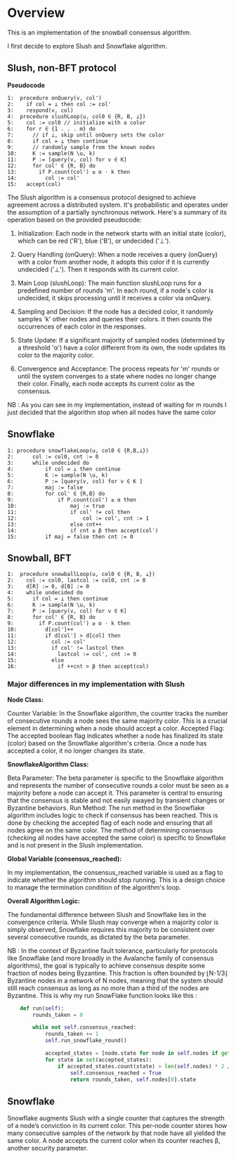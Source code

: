# Overview

This is an implementation of the snowball consensus algorithm.

I first decide to explore Slush and Snowflake algorithm.


## Slush, non-BFT protocol 

**Pseudocode**
```
1:  procedure onQuery(v, col')
2:    if col = ⊥ then col := col'
3:    respond(v, col)
4:  procedure slushLoop(u, col0 ∈ {R, B, ⊥})
5:    col := col0 // initialize with a color
6:    for r ∈ {1 . . . m} do
7:      // if ⊥, skip until onQuery sets the color
8:      if col = ⊥ then continue
9:      // randomly sample from the known nodes
10:     K := sample(N \u, k)
11:     P := [query(v, col) for v ∈ K]
12:     for col' ∈ {R, B} do
13:       if P.count(col') ≥ α · k then
14:         col := col'
15:   accept(col)
```

The Slush algorithm is a consensus protocol designed to achieve agreement across a distributed system. It's probabilistic and operates under the assumption of a partially synchronous network. Here's a summary of its operation based on the provided pseudocode:

1. Initialization: Each node in the network starts with an initial state (color), which can be red ('R'), blue ('B'), or undecided ('⊥').

2. Query Handling (onQuery): When a node receives a query (onQuery) with a color from another node, it adopts this color if it is currently undecided ('⊥'). Then it responds with its current color.

3. Main Loop (slushLoop): The main function slushLoop runs for a predefined number of rounds 'm'. In each round, if a node's color is undecided, it skips processing until it receives a color via onQuery.

4. Sampling and Decision: If the node has a decided color, it randomly samples 'k' other nodes and queries their colors. It then counts the occurrences of each color in the responses.

5. State Update: If a significant majority of sampled nodes (determined by a threshold 'α') have a color different from its own, the node updates its color to the majority color.

6. Convergence and Acceptance: The process repeats for 'm' rounds or until the system converges to a state where nodes no longer change their color. Finally, each node accepts its current color as the consensus.

NB : As you can see in my implementation, instead of waiting for m rounds I just decided that the algorithm stop when all nodes have the same color

## Snowflake


```
1: procedure snowflakeLoop(u, col0 ∈ {R,B,⊥})
2:      col := col0, cnt := 0
3:      while undecided do
4:          if col = ⊥ then continue
5:          K := sample(N \u, k)
6:          P := [query(v, col) for v ∈ K ]
7:          maj := false
8:          for col' ∈ {R,B} do
9:              if P.count(col') ≥ α then
10:                 maj := true
11:                 if col' != col then
12:                     col := col', cnt := 1
13:                 else cnt++
14:                 if cnt ≥ β then accept(col')
15:         if maj = false then cnt := 0
```


## Snowball, BFT


```
1:  procedure snowballLoop(u, col0 ∈ {R, B, ⊥})
2:    col := col0, lastcol := col0, cnt := 0
3:    d[R] := 0, d[B] := 0
4:    while undecided do
5:      if col = ⊥ then continue
6:      K := sample(N \u, k)
7:      P := [query(v, col) for v ∈ K]
8:      for col' ∈ {R, B} do
9:        if P.count(col') ≥ α · k then
10:         d[col']++
11:         if d[col'] > d[col] then
12:           col := col'
13:           if col' != lastcol then
14:             lastcol := col', cnt := 0
15:           else
16:             if ++cnt > β then accept(col)
```

### __Major differences in my implementation with Slush__


**Node Class:**

Counter Variable: In the Snowflake algorithm, the counter tracks the number of consecutive rounds a node sees the same majority color. This is a crucial element in determining when a node should accept a color.
Accepted Flag: The accepted boolean flag indicates whether a node has finalized its state (color) based on the Snowflake algorithm's criteria. Once a node has accepted a color, it no longer changes its state.


**SnowflakeAlgorithm Class:**

Beta Parameter: The beta parameter is specific to the Snowflake algorithm and represents the number of consecutive rounds a color must be seen as a majority before a node can accept it. This parameter is central to ensuring that the consensus is stable and not easily swayed by transient changes or Byzantine behaviors.
Run Method:
The run method in the Snowflake algorithm includes logic to check if consensus has been reached. This is done by checking the accepted flag of each node and ensuring that all nodes agree on the same color.
The method of determining consensus (checking all nodes have accepted the same color) is specific to Snowflake and is not present in the Slush implementation.

**Global Variable (consensus_reached):**

In my implementation, the consensus_reached variable is used as a flag to indicate whether the algorithm should stop running. This is a design choice to manage the termination condition of the algorithm's loop.

**Overall Algorithm Logic:**

The fundamental difference between Slush and Snowflake lies in the convergence criteria. While Slush may converge when a majority color is simply observed, Snowflake requires this majority to be consistent over several consecutive rounds, as dictated by the beta parameter.

NB : In the context of Byzantine fault tolerance, particularly for protocols like Snowflake (and more broadly in the Avalanche family of consensus algorithms), the goal is typically to achieve consensus despite some fraction of nodes being Byzantine. This fraction is often bounded by ⌊N-1/3⌋Byzantine nodes in a network of N nodes, meaning that the system should still reach consensus as long as no more than a third of the nodes are Byzantine. This is why my run SnowFlake function looks like this :

```py
    def run(self):
        rounds_taken = 0

        while not self.consensus_reached:
            rounds_taken += 1
            self.run_snowflake_round()

            accepted_states = [node.state for node in self.nodes if getattr(node, 'accepted', False)]
            for state in set(accepted_states):
                if accepted_states.count(state) > len(self.nodes) * 2 / 3:
                    self.consensus_reached = True
                    return rounds_taken, self.nodes[0].state
```

## Snowflake

Snowflake augments Slush with a single counter that captures
the strength of a node’s conviction in its current color. This
per-node counter stores how many consecutive samples of the
network by that node have all yielded the same color. A node
accepts the current color when its counter reaches β, another
security parameter.